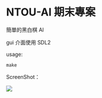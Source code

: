 # NTOU-AI 期末專案

簡單的黑白棋 AI

gui 介面使用 SDL2

usage:

```
make
```

ScreenShot：

![](https://i.imgur.com/A9Vk4VN.png)
